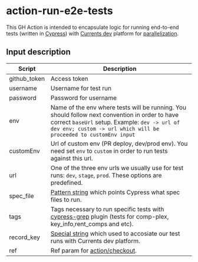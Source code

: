 # action-run-e2e-tests
This GH Action is intended to encapsulate logic for running end-to-end tests (written in [Cypress](https://docs.cypress.io/)) with [Currents dev](https://currents.dev/#faq) platform for [parallelization](https://docs.cypress.io/guides/guides/parallelization).

## Input description

| Script         | Description                                                                                                                                                                       |
| -------------- | --------------------------------------------------------------------------------------------------------------------------------------------------------------------------------- |
| github_token            | Access token                                                                                                                                         |
| username      | Username for test run                                                     |
| password       | Password for username                                                        |
| env    | Name of the env where tests will be running. You should follow next convention in order to have correct `baseUrl` setup. Example: `dev -> url of dev env; custom -> url which will be proceeded to customEnv input`                                   |
| customEnv     | Url of custom env (PR deploy, dev/prod env). You need set `env` to `custom` in order to run tests against this url. |
| url          | One of the three env urls we usually use for test runs: `dev`, `stage`, `prod`. These options are predefined.                                                                                                                                                   |
| spec_file          | [Pattern string](https://docs.cypress.io/guides/guides/command-line#cypress-run-spec-lt-spec-gt) which points Cypress what spec files to run.                                                                                                                                                                   |
| tags        | Tags necessary to run specific tests with [cypress-grep](https://github.com/cypress-io/cypress-grep) plugin (tests for comp-plex, key_info,rent_comps and etc).                                                                                                                          |
| record_key    | [Special string](https://currents.dev/readme/guides/record-key) which used to accosiate our test runs with Currents dev platform.                                                                                                                     |
| ref    | Ref param for [action/checkout](https://github.com/actions/checkout#usage).                                                                                                                     |